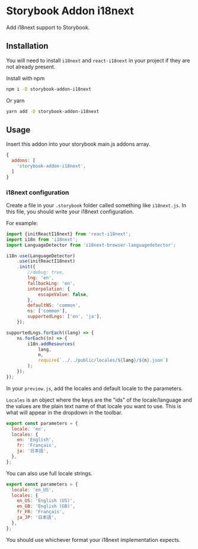 # Storybook Addon i18next

Add i18next support to Storybook.

## Installation

You will need to install `i18next` and `react-i18next` in your project if they are not already present.

Install with npm
```bash
npm i -D storybook-addon-i18next
```

Or yarn
```bash
yarn add -D storybook-addon-i18next
```

## Usage

Insert this addon into your storybook main.js addons array.
```javascript
{
  addons: [
    'storybook-addon-i18next',
  ]
}
```
### i18next configuration

Create a file in your `.storybook` folder called something like `i18next.js`. In this file, you should write your i18next configuration.

For example:
```javascript
import {initReactI18next} from 'react-i18next';
import i18n from 'i18next';
import LanguageDetector from 'i18next-browser-languagedetector';

i18n.use(LanguageDetector)
    .use(initReactI18next)
    .init({
        //debug: true,
        lng: 'en',
        fallbackLng: 'en',
        interpolation: {
            escapeValue: false,
        },
        defaultNS: 'common',
        ns: ['common'],
        supportedLngs: ['en', 'ja'],
    });

supportedLngs.forEach((lang) => {
    ns.forEach((n) => {
        i18n.addResources(
            lang,
            n,
            require(`../../public/locales/${lang}/${n}.json`)
        );
    });
});
```

In your `preview.js`, add the locales and default locale to the parameters.

`Locales` is an object where the keys are the "ids" of the locale/language and the values are the plain text name of that locale you want to use. This is what will appear in the dropdown in the toolbar.

```javascript
export const parameters = {
  locale: 'en',
  locales: {
    en: 'English',
    fr: 'Français',
    ja: '日本語',    
  },
};
```

You can also use full locale strings.

```javascript
export const parameters = {
  locale: 'en_US',
  locales: {
    en_US: 'English (US)',
    en_GB: 'English (GB)',
    fr_FR: 'Français',
    ja_JP: '日本語',    
  },
};
```

You should use whichever format your i18next implementation expects.
